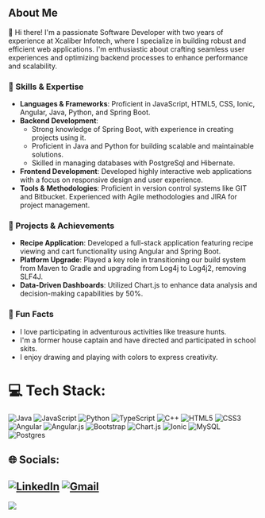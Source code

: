 ## About Me

👋 Hi there! I'm a passionate Software Developer with two years of experience at Xcaliber Infotech, where I specialize in building robust and efficient web applications. I'm enthusiastic about crafting seamless user experiences and optimizing backend processes to enhance performance and scalability.

### 🌟 Skills & Expertise

- **Languages & Frameworks**: Proficient in JavaScript, HTML5, CSS, Ionic, Angular, Java, Python, and Spring Boot.
- **Backend Development**: 
  - Strong knowledge of Spring Boot, with experience in creating projects using it.
  - Proficient in Java and Python for building scalable and maintainable solutions.
  - Skilled in managing databases with PostgreSql and Hibernate.
- **Frontend Development**: Developed highly interactive web applications with a focus on responsive design and user experience.
- **Tools & Methodologies**: Proficient in version control systems like GIT and Bitbucket. Experienced with Agile methodologies and JIRA for project management.

### 🚀 Projects & Achievements

- **Recipe Application**: Developed a full-stack application featuring recipe viewing and cart functionality using Angular and Spring Boot.
- **Platform Upgrade**: Played a key role in transitioning our build system from Maven to Gradle and upgrading from Log4j to Log4j2, removing SLF4J.
- **Data-Driven Dashboards**: Utilized Chart.js to enhance data analysis and decision-making capabilities by 50%.

### 🎨 Fun Facts

- I love participating in adventurous activities like treasure hunts.
- I'm a former house captain and have directed and participated in school skits.
- I enjoy drawing and playing with colors to express creativity.


# 💻 Tech Stack:
![Java](https://img.shields.io/badge/java-%23ED8B00.svg?style=for-the-badge&logo=openjdk&logoColor=white) ![JavaScript](https://img.shields.io/badge/javascript-%23323330.svg?style=for-the-badge&logo=javascript&logoColor=%23F7DF1E) ![Python](https://img.shields.io/badge/python-3670A0?style=for-the-badge&logo=python&logoColor=ffdd54) ![TypeScript](https://img.shields.io/badge/typescript-%23007ACC.svg?style=for-the-badge&logo=typescript&logoColor=white) ![C++](https://img.shields.io/badge/c++-%2300599C.svg?style=for-the-badge&logo=c%2B%2B&logoColor=white) ![HTML5](https://img.shields.io/badge/html5-%23E34F26.svg?style=for-the-badge&logo=html5&logoColor=white) ![CSS3](https://img.shields.io/badge/css3-%231572B6.svg?style=for-the-badge&logo=css3&logoColor=white) ![Angular](https://img.shields.io/badge/angular-%23DD0031.svg?style=for-the-badge&logo=angular&logoColor=white) ![Angular.js](https://img.shields.io/badge/angular.js-%23E23237.svg?style=for-the-badge&logo=angularjs&logoColor=white) ![Bootstrap](https://img.shields.io/badge/bootstrap-%238511FA.svg?style=for-the-badge&logo=bootstrap&logoColor=white) ![Chart.js](https://img.shields.io/badge/chart.js-F5788D.svg?style=for-the-badge&logo=chart.js&logoColor=white) ![Ionic](https://img.shields.io/badge/Ionic-%233880FF.svg?style=for-the-badge&logo=Ionic&logoColor=white) ![MySQL](https://img.shields.io/badge/mysql-4479A1.svg?style=for-the-badge&logo=mysql&logoColor=white) ![Postgres](https://img.shields.io/badge/postgres-%23316192.svg?style=for-the-badge&logo=postgresql&logoColor=white)

## 🌐 Socials:

[![LinkedIn](https://img.shields.io/badge/LinkedIn-%230077B5.svg?logo=linkedin&logoColor=white)](https://linkedin.com/in/shreedevi-patil-3509a6247) 
[![Gmail](https://img.shields.io/badge/Gmail-D14836?logo=gmail&logoColor=white)](mailto:shreedevi031@gmail.com)
---
[![](https://visitcount.itsvg.in/api?id=shree031&icon=0&color=0)](https://visitcount.itsvg.in)

<!-- Proudly created with GPRM ( https://gprm.itsvg.in ) -->
